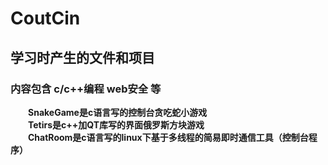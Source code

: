 # CoutCin

## 学习时产生的文件和项目
### 内容包含 c/c++编程 web安全 等  
&emsp;&emsp;**SnakeGame是c语言写的控制台贪吃蛇小游戏**  
&emsp;&emsp;**Tetirs是c++加QT库写的界面俄罗斯方块游戏**  
&emsp;&emsp;**ChatRoom是c语言写的linux下基于多线程的简易即时通信工具（控制台程序）**

